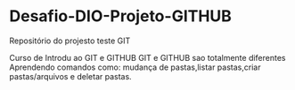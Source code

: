 # Desafio-DIO-Projeto-GITHUB
Repositório  do projesto teste  GIT

Curso de  Introdu  ao  GIT e GITHUB
GIT e GITHUB sao totalmente diferentes 
Aprendendo comandos como: mudança de pastas,listar pastas,criar pastas/arquivos e deletar pastas.


